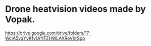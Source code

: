# Drone heatvision videos made by Vopak.
https://drive.google.com/drive/folders/17-WciA5vgYvKfvUrYFZHWLAXRoVhrSgp
